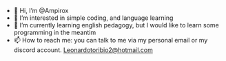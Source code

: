 - 👋 Hi, I’m @Ampirox
- 👀 I’m interested in simple coding, and language learning
- 🌱 I’m currently learning english pedagogy, but I would like to learn some programming in the meantim
- 📫 How to reach me: you can talk to me via my personal email or my discord account. Leonardotoribio2@hotmail.com

<!---
Ampirox/Ampirox is a ✨ special ✨ repository because its `README.md` (this file) appears on your GitHub profile.
You can click the Preview link to take a look at your changes.
--->
